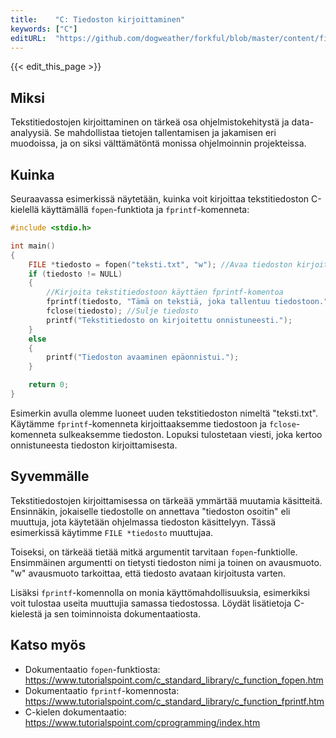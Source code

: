 ```yaml
---
title:    "C: Tiedoston kirjoittaminen"
keywords: ["C"]
editURL:  "https://github.com/dogweather/forkful/blob/master/content/fi/c/writing-a-text-file.md"
---
```


{{< edit_this_page >}}

## Miksi

Tekstitiedostojen kirjoittaminen on tärkeä osa ohjelmistokehitystä ja data-analyysiä. Se mahdollistaa tietojen tallentamisen ja jakamisen eri muodoissa, ja on siksi välttämätöntä monissa ohjelmoinnin projekteissa.

## Kuinka

Seuraavassa esimerkissä näytetään, kuinka voit kirjoittaa tekstitiedoston C-kielellä käyttämällä `fopen`-funktiota ja `fprintf`-komenneta:

```C
#include <stdio.h>

int main()
{
    FILE *tiedosto = fopen("teksti.txt", "w"); //Avaa tiedoston kirjoitusta varten
    if (tiedosto != NULL)
    {
        //Kirjoita tekstitiedostoon käyttäen fprintf-komentoa
        fprintf(tiedosto, "Tämä on tekstiä, joka tallentuu tiedostoon.");
        fclose(tiedosto); //Sulje tiedosto
        printf("Tekstitiedosto on kirjoitettu onnistuneesti.");
    }
    else
    {
        printf("Tiedoston avaaminen epäonnistui.");
    }

    return 0;
}
```

Esimerkin avulla olemme luoneet uuden tekstitiedoston nimeltä "teksti.txt". Käytämme `fprintf`-komenneta kirjoittaaksemme tiedostoon ja `fclose`-komenneta sulkeaksemme tiedoston. Lopuksi tulostetaan viesti, joka kertoo onnistuneesta tiedoston kirjoittamisesta.

## Syvemmälle

Tekstitiedostojen kirjoittamisessa on tärkeää ymmärtää muutamia käsitteitä. Ensinnäkin, jokaiselle tiedostolle on annettava "tiedoston osoitin" eli muuttuja, jota käytetään ohjelmassa tiedoston käsittelyyn. Tässä esimerkissä käytimme `FILE *tiedosto` muuttujaa.

Toiseksi, on tärkeää tietää mitkä argumentit tarvitaan `fopen`-funktiolle. Ensimmäinen argumentti on tietysti tiedoston nimi ja toinen on avausmuoto. "w" avausmuoto tarkoittaa, että tiedosto avataan kirjoitusta varten.

Lisäksi `fprintf`-komennolla on monia käyttömahdollisuuksia, esimerkiksi voit tulostaa useita muuttujia samassa tiedostossa. Löydät lisätietoja C-kielestä ja sen toiminnoista dokumentaatiosta.

## Katso myös

- Dokumentaatio `fopen`-funktiosta: https://www.tutorialspoint.com/c_standard_library/c_function_fopen.htm
- Dokumentaatio `fprintf`-komennosta: https://www.tutorialspoint.com/c_standard_library/c_function_fprintf.htm
- C-kielen dokumentaatio: https://www.tutorialspoint.com/cprogramming/index.htm